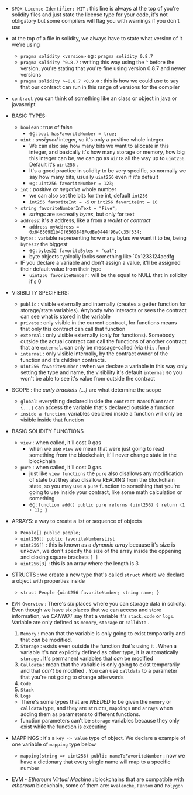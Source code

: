 - `SPDX-License-Identifier: MIT` : this line is always at the top of you're solidity files and just state the license type for your code, it's not obligatory but some compilers will flag you with warnings if you don't use
- at the top of a file in solidity, we always have to state what version of it we're using
	- `pragma solidity <version>`  eg : `pragma solidity 0.8.7` 
	- `pragma solidity ^0.8.7` : writing this way using the `^` before the version, you're stating that you're fine using version 0.8.7 and newer versions
	- `pragma solidity >=0.8.7 <0.9.0` : this is how we could use to say that our contract can run in this range of versions for the compiler
- `contract` you can think of something like an class or object in java or javascript

- BASIC TYPES:
	- `boolean` : true of false 
		- eg: `bool hasFavoriteNumber = true;` 
	- `uint` : *unsigned* integer, so it's only a positive whole integer. 
		- We can also say how many bits we want to allocate in this integer, and basically it's how many storage or memory, how big this integer can be, we can go as `uint8` all the way up to `uint256`. Default it's `uint256` .  
		- It's a good practice in solidity to be very specific, so normally we say how many bits, usually `uint256` even if it's default
		- eg: `uint256 favoriteNumber = 123;`
	- `int` : *positive* or *negative* whole number
		- we can also set the bits for the int, default `int256` 
		- `int256 favoriteInt = -5` or `int256 favoriteInt = 10` 
	- `string favoriteNumberInText = "Five";` 
		- *strings* are secreatly *bytes*, but only for text
	- `address`: it's a address, like a from a *wallet* or *contract*
		- `address myAddress = 0x646509E1b4Df6563848FcdBe0444f96aCc35f534;`
	- `bytes` : variable representing how many bytes we want it to be, being `bytes32` the biggest
		- eg: `bytes32 favoriteBytes = "cat";` 
		- byte objects typically looks something like `0x1233124aedfg
	- IF you declare a variable and don't assign a value, it'll be assigned their default value from their type
		- `uint256 favoriteNumber` : will be the equal to NULL that in solidity it's 0


- VISIBILITY SPECIFIERS:
	- `public` : visible externally and internally (creates a getter function for storage/state variables). Anybody who interacts or sees the contract can see what is stored in the variable
	- `private` : only visible in the current contract, for functions means that only this contract can call that function
	- `external` : only visible externally (only for functions). Somebody outside the actual contract can call the functions of another contract that are `external`. can only be message-called (via `this.func`)
	- `internal` : only visible internally, by the contract owner of the function and it's children contracts. 
	- `uint256 favoriteNumber` : when we declare a variable in this way only setting the type and name, the visibility it's default `internal` so you won't be able to see it's value from outside the contract
	
- SCOPE : the *curly brackets {...}* are what determine the scope 
	- `global`: everything declared inside the `contract NameOfContract {...}` can access the variable that's declared outside a function
	- `inside a function`: variables declared inside a function will only be visible inside that function

- BASIC SOLIDITY FUNCTIONS
	- `view` : when called, it'll cost 0 gas
		- when we use `view` we mean that were just going to read something from the blockchain, it'll never change state in the blockchain
	- `pure` : when called, it'll cost 0 gas.
		- just like `view functions` the `pure` also disallows any modification of state but they also disallow READING from the blockchain state,  so you may use a `pure` function to something that you're going to use inside your contract, like some math calculation or something
		- eg: `function add() public pure returns (uint256) { return (1 + 1); }`

- ARRAYS: a way to create a list or sequence of objects
	- `People[] public people;`
	- `uint256[] public favoriteNumbersList` 
	- `uint256[]` : this is known as a *dynamic array* because it's size is unkown, we don't specify the size of the array inside the oppening and closing square brackets `[ ]` 
	- `uint256[3]` : this is an array where the length is 3

- STRUCTS : we create a new type that's called `struct` where we declare a object with properties inside
	- `struct People {uint256 favoriteNumber; string name; }` 

- `EVM Overview` : There's six places where you can storage data in solidity. Even though we have six places that we can access and store information, we *CANNOT* say that a variable it's `stack`, `code` or `logs`. Variable are only defined as `memory`, `storage` or `calldata` . 
	1. `Memory` : mean that the variable is only going to exist temporarily and that *can* be modified. 
	2. `Storage` : exists even outside the function that's using it . When a variable it's not explicitly defined as other type, it is automatically `storage` . It's permanent variables that *can* be modified 
	3. `Calldata` : mean that the variable is only going to exist temporarily and that *can't* be modified . You can use `calldata` to a parameter that you're not going to change afterwards 
	4. `Code` 
	5. `Stack`
	6. `Logs` 
	- There's some types that are *NEEDED* to be given the `memory` or `calldata` type, and they are `structs`, `mappings` and `arrays` when adding them as parameters to different functions.
	- function parameters can't be `storage`  variables because they only exist while the function is executing

- MAPPINGS : it's a `key -> value` type of object. We declare a example of one variable of `mapping` type below
	- `mapping(string => uint256) public nameToFavoriteNumber` : now we have a dictionary that every single name will map to a specific number

- EVM - *Ethereum Virtual Machine* : blockchains that are compatible with *ethereum* blockchain, some of them are: `Avalanche`, `Fantom` and `Polygon` 
